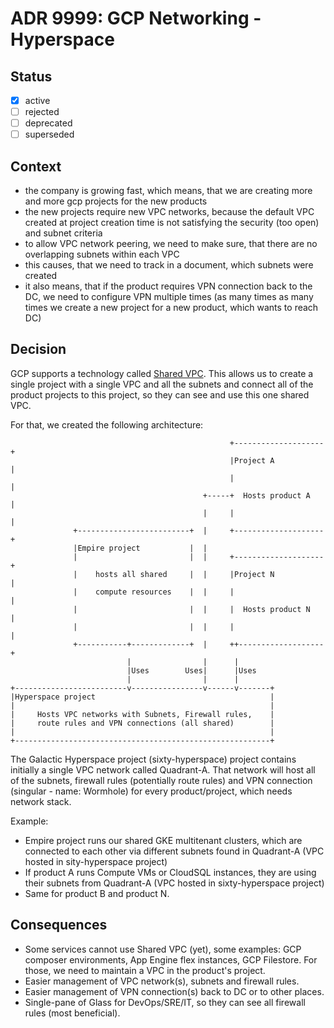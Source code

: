 <!-- File format adr/adr-0000-project-keyword-YYYY-MM-DD.md -->

# ADR 9999: GCP Networking - Hyperspace

## Status

- [x] active
- [ ] rejected
- [ ] deprecated
- [ ] superseded

## Context

- the company is growing fast, which means, that we are creating more and more gcp projects for the new products
- the new projects require new VPC networks, because the default VPC created at project creation time is not satisfying the security (too open) and subnet criteria
- to allow VPC network peering, we need to make sure, that there are no overlapping subnets within each VPC
- this causes, that we need to track in a document, which subnets were created
- it also means, that if the product requires VPN connection back to the DC, we need to configure VPN multiple times (as many times as many times we create a new project for a new product, which wants to reach DC)

## Decision

GCP supports a technology called [Shared VPC](https://cloud.google.com/vpc/docs/shared-vpc). This allows us to create a single project with a single VPC and all the subnets and connect all of the product projects to this project, so they can see and use this one shared VPC.

For that, we created the following architecture:
```
                                                 +--------------------+
                                                 |Project A           |
                                                 |                    |
                                           +-----+  Hosts product A   |
                                           |     |                    |
              +-------------------------+  |     +--------------------+
              |Empire project           |  |
              |                         |  |     +--------------------+
              |    hosts all shared     |  |     |Project N           |
              |    compute resources    |  |     |                    |
              |                         |  |     |  Hosts product N   |
              |                         |  |     |                    |
              +-----------+-------------+  |     ++-------------------+
                          |                |      |
                          |Uses        Uses|      |Uses
                          |                |      |
+-------------------------v----------------v------v-------+
|Hyperspace project                                       |
|                                                         |
|     Hosts VPC networks with Subnets, Firewall rules,    |
|     route rules and VPN connections (all shared)        |
|                                                         |
+---------------------------------------------------------+
```

The Galactic Hyperspace project (sixty-hyperspace) project contains initially a single VPC network called Quadrant-A. That network will host all of the subnets, firewall rules (potentially route rules) and VPN connection (singular - name: Wormhole) for every product/project, which needs network stack.
 
Example:

- Empire project runs our shared GKE multitenant clusters, which are connected to each other via different subnets found in Quadrant-A (VPC hosted in sity-hyperspace project)
- If product A runs Compute VMs or CloudSQL instances, they are using their subnets from Quadrant-A (VPC hosted in sixty-hyperspace project)
- Same for product B and product N.


## Consequences

- Some services cannot use Shared VPC (yet), some examples: GCP composer environments, App Engine flex instances, GCP Filestore. For those, we need to maintain a VPC in the product's project.
- Easier management of VPC network(s), subnets and firewall rules.
- Easier management of VPN connection(s) back to DC or to other places.
- Single-pane of Glass for DevOps/SRE/IT, so they can see all firewall rules (most beneficial).

